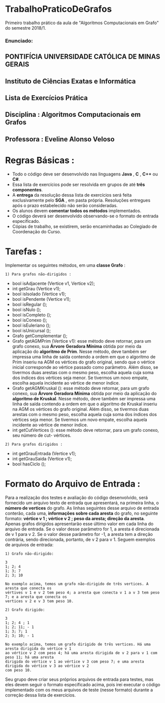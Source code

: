 # TrabalhoPraticoDeGrafos
Primeiro trabalho prático da aula de "Algoritmos Computacionais em Grafo" do semestre 2018/1.

### Enunciado:

## PONTIFÍCIA UNIVERSIDADE CATÓLICA DE MINAS GERAIS

## Instituto de Ciências Exatas e Informática

## Lista de Exercícios Prática

## Disciplina : Algoritmos Computacionais em Grafos

## Professora : Eveline Alonso Veloso

# Regras Básicas :

- Todo o código deve ser desenvolvido nas linguagens **Java** , **C** , **C++** ou **C#**.
- Essa lista de exercícios pode ser resolvida em grupos de até **três componentes**.
- A **entrega** da resolução dessa lista de exercícios será feita exclusivamente pelo **SGA** , em pasta
    própria. Resoluções entregues após o prazo estabelecido não serão consideradas.
- Os alunos devem **comentar todos os métodos** implementados.
- O código deverá ser desenvolvido observando-se o formato de entrada especificado.
- Cópias de trabalho, se existirem, serão encaminhadas ao Colegiado de Coordenação do Curso.

# Tarefas :

Implementar os seguintes métodos, em uma **classe Grafo** :

```
1) Para grafos não-dirigidos :
```
- bool isAdjacente (Vertice v1, Vertice v2);
- int getGrau (Vertice v1);
- bool isIsolado (Vertice v1);
- bool isPendente (Vertice v1);
- bool isRegular ();
- bool isNulo ();
- bool isCompleto ();
- bool isConexo ();
- bool isEuleriano ();
- bool isUnicursal ();
- Grafo getComplementar ();
- Grafo getAGMPrim (Vertice v1): esse método deve retornar, para um grafo conexo, sua **Árvore**
    **Geradora Mínima** obtida por meio da aplicação do **algoritmo de Prim**. Nesse método, deve
    também ser impressa uma linha de saída contendo a ordem em que o algoritmo de Prim inseriu
    na AGM os vértices do grafo original, sendo que o vértice inicial corresponde ao vértice passado
    como parâmetro. Além disso, se tivermos duas arestas com o mesmo peso, escolha aquela cuja
    soma dos índices dos vértices seja menor. Se tivermos um novo empate, escolha aquela
    incidente ao vértice de menor índice.
- Grafo getAGMKruskal (): esse método deve retornar, para um grafo conexo, sua **Árvore**
    **Geradora Mínima** obtida por meio da aplicação do **algoritmo de Kruskal**. Nesse método,
    deve também ser impressa uma linha de saída contendo a ordem em que o algoritmo de Kruskal
    inseriu na AGM os vértices do grafo original. Além disso, se tivermos duas arestas com o mesmo
    peso, escolha aquela cuja soma dos índices dos vértices seja menor. Se tivermos um novo
    empate, escolha aquela incidente ao vértice de menor índice.
- int getCutVertices (): esse método deve retornar, para um grafo conexo, seu número de cut-
    vértices.


```
2) Para grafos dirigidos :
```
- int getGrauEntrada (Vertice v1);
- int getGrauSaida (Vertice v1);
- bool hasCiclo ();

# Formato do Arquivo de Entrada :

Para a realização dos testes e avaliação do código desenvolvido, será fornecido um arquivo texto de
entrada que apresentará, na primeira linha, o **número de vertices** do grafo. As linhas seguintes desse
arquivo de entrada conterão, cada uma, **informações sobre cada aresta** do grafo, no seguinte
formato: **vértice v 1 ; vértice v 2 ; peso da aresta; direção da aresta**. Apenas grafos dirigidos
apresentarão esse último valor em cada linha do arquivo de entrada. Se o valor desse parâmetro for 1, a
aresta é direcionada de v 1 para v 2. Se o valor desse parâmetro for -1, a aresta tem a direção contrária,
sendo direcionada, portanto, de v 2 para v 1.
Seguem exemplos de arquivos de entrada:

```
1) Grafo não-dirigido:
```
```
3
1; 2; 4
1; 3; 7
2; 3; 10
```
```
No exemplo acima, temos um grafo não-dirigido de três vertices. A aresta que conecta os
vértives v 1 e v 2 tem peso 4; a aresta que conecta v 1 a v 3 tem peso 7; e a aresta que conecta os
vertices v 2 e v 3 tem peso 10.
```
```
2) Grafo dirigido:
```
```
3
1; 2; 4 ; 1
1; 2; 11; - 1
1; 3; 7; 1
2; 3; 10; - 1
```
```
No exemplo acima, temos um grafo dirigido de três vertices. Há uma aresta dirigida do vértice v 1
ao vértice v 2 com peso 4; há uma aresta dirigida de v 2 para v 1 com peso 11; há uma aresta
dirigida do vértice v 1 ao vértice v 3 com peso 7; e uma aresta dirigida do vértice v 3 ao vértice v 2
com peso 10.
```
Seu grupo deve criar seus próprios arquivos de entrada para testes, mas eles devem seguir o formato
especificado acima, pois irei executar o código implementado com os meus arquivos de teste (nesse
formato) durante a correção dessa lista de exercícios.


